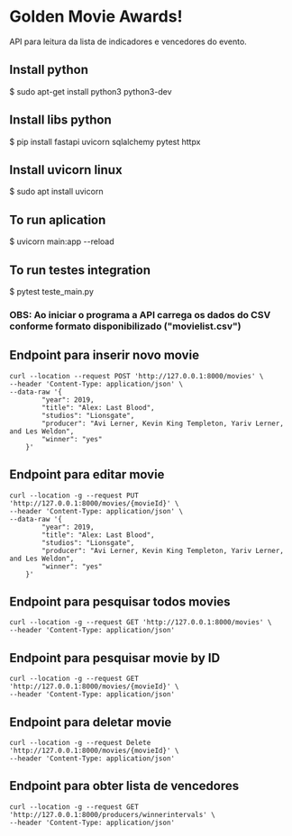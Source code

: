 # Golden Movie Awards!
API para leitura da lista de indicadores e vencedores do evento.

## Install python
$ sudo apt-get install python3 python3-dev

## Install libs python
$ pip install fastapi uvicorn sqlalchemy pytest httpx

## Install uvicorn linux
$ sudo apt install uvicorn

## To run aplication
$ uvicorn main:app --reload

## To run testes integration
$ pytest teste_main.py

### OBS: Ao iniciar o programa a API carrega os dados do CSV conforme formato disponibilizado ("movielist.csv")

## Endpoint para inserir novo movie
```
curl --location --request POST 'http://127.0.0.1:8000/movies' \
--header 'Content-Type: application/json' \
--data-raw '{
        "year": 2019,
        "title": "Alex: Last Blood",
        "studios": "Lionsgate",
        "producer": "Avi Lerner, Kevin King Templeton, Yariv Lerner, and Les Weldon",
        "winner": "yes"
    }'
```

## Endpoint para editar movie
```
curl --location -g --request PUT 'http://127.0.0.1:8000/movies/{movieId}' \
--header 'Content-Type: application/json' \
--data-raw '{
        "year": 2019,
        "title": "Alex: Last Blood",
        "studios": "Lionsgate",
        "producer": "Avi Lerner, Kevin King Templeton, Yariv Lerner, and Les Weldon",
        "winner": "yes"
    }'
```

## Endpoint para pesquisar todos movies
```
curl --location -g --request GET 'http://127.0.0.1:8000/movies' \
--header 'Content-Type: application/json'
```

## Endpoint para pesquisar movie by ID
```
curl --location -g --request GET 'http://127.0.0.1:8000/movies/{movieId}' \
--header 'Content-Type: application/json'
```

## Endpoint para deletar movie
```
curl --location -g --request Delete 'http://127.0.0.1:8000/movies/{movieId}' \
--header 'Content-Type: application/json'
```

## Endpoint para obter lista de vencedores
```
curl --location -g --request GET 'http://127.0.0.1:8000/producers/winnerintervals' \
--header 'Content-Type: application/json'
```
